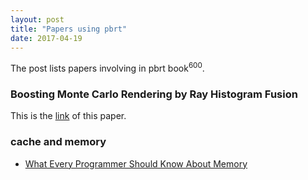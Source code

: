 ```yaml
---
layout: post
title: "Papers using pbrt"
date: 2017-04-19
---
```


The post lists papers involving in pbrt book<sup>600</sup>.


### Boosting Monte Carlo Rendering by Ray Histogram Fusion
This is  the [link](http://dev.ipol.im/~mdelbra/rhf/) of this paper.

### cache and memory

- [What Every Programmer Should Know About Memory](https://people.freebsd.org/~lstewart/articles/cpumemory.pdf)
